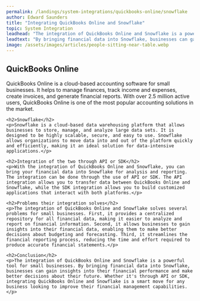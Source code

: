 ```yaml
---
permalink: /landings/system-integrations/quickbooks-online/snowflake
author: Edward Saunders
title: "Integrating QuickBooks Online and Snowflake"
topic: System Integration
leadhead: "The integration of QuickBooks Online and Snowflake is a powerful tool for small businesses"
leadtext: "By bringing financial data into Snowflake, businesses can gain insights into their financial performance and make better decisions about their future. Whether it's through API or SDK, integrating QuickBooks Online and Snowflake is a smart move for any business looking to improve their financial management capabilities."
image: /assets/images/articles/people-sitting-near-table.webp
---
```

<div class="arttext">	<h2>QuickBooks Online</h2>
	<p>QuickBooks Online is a cloud-based accounting software for small businesses. It helps to manage finances, track income and expenses, create invoices, and generate financial reports. With over 2.5 million active users, QuickBooks Online is one of the most popular accounting solutions in the market.</p>

	<h2>Snowflake</h2>
	<p>Snowflake is a cloud-based data warehousing platform that allows businesses to store, manage, and analyze large data sets. It is designed to be highly scalable, secure, and easy to use. Snowflake allows organizations to move data into and out of the platform quickly and efficiently, making it an ideal solution for data-intensive applications.</p>

	<h2>Integration of the two through API or SDK</h2>
	<p>With the integration of QuickBooks Online and Snowflake, you can bring your financial data into Snowflake for analysis and reporting. The integration can be done through the use of API or SDK. The API integration allows you to transfer data between QuickBooks Online and Snowflake, while the SDK integration allows you to build customized applications that interact with both platforms.</p>

	<h2>Problems their integration solves</h2>
	<p>The integration of QuickBooks Online and Snowflake solves several problems for small businesses. First, it provides a centralized repository for all financial data, making it easier to analyze and report on financial information. Second, it allows businesses to gain insights into their financial data, enabling them to make better decisions about budgeting and forecasting. Third, it streamlines the financial reporting process, reducing the time and effort required to produce accurate financial statements.</p>

	<h2>Conclusion</h2>
	<p>The integration of QuickBooks Online and Snowflake is a powerful tool for small businesses. By bringing financial data into Snowflake, businesses can gain insights into their financial performance and make better decisions about their future. Whether it's through API or SDK, integrating QuickBooks Online and Snowflake is a smart move for any business looking to improve their financial management capabilities.</p>
</div>